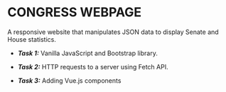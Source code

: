 # CONGRESS WEBPAGE

A responsive website that manipulates JSON data to display Senate and House statistics.

- ***Task 1:*** Vanilla JavaScript and Bootstrap library.

- ***Task 2:*** HTTP requests to a server using Fetch API.

- ***Task 3:*** Adding Vue.js components
